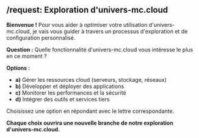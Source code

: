 ## /request: Exploration d'univers-mc.cloud

**Bienvenue !** Pour vous aider à optimiser votre utilisation d'univers-mc.cloud, je vais vous guider à travers un processus d'exploration et de configuration personnalisé. 

**Question :**  Quelle fonctionnalité d'univers-mc.cloud vous intéresse le plus en ce moment ?

**Options :**

* **a)** Gérer les ressources cloud (serveurs, stockage, réseaux)
* **b)** Développer et déployer des applications
* **c)** Monitorer les performances et la sécurité
* **d)** Intégrer des outils et services tiers 



Choisissez une option en répondant avec le lettre correspondante.  

**Chaque choix ouvrira une nouvelle branche de notre exploration d'univers-mc.cloud.**




